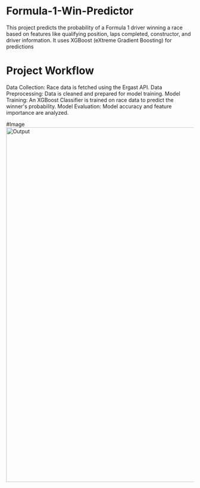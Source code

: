 # Formula-1-Win-Predictor

This project predicts the probability of a Formula 1 driver winning a race based on features like qualifying position, laps completed, constructor, and driver information. It uses XGBoost (eXtreme Gradient Boosting) for predictions

# Project Workflow

Data Collection: Race data is fetched using the Ergast API.
Data Preprocessing: Data is cleaned and prepared for model training.
Model Training: An XGBoost Classifier is trained on race data to predict the winner's probability.
Model Evaluation: Model accuracy and feature importance are analyzed.

#Image
<img width="950" alt="Output" src="https://github.com/user-attachments/assets/f822bf68-3e2f-4274-ad30-5ec7b46a915a" />
